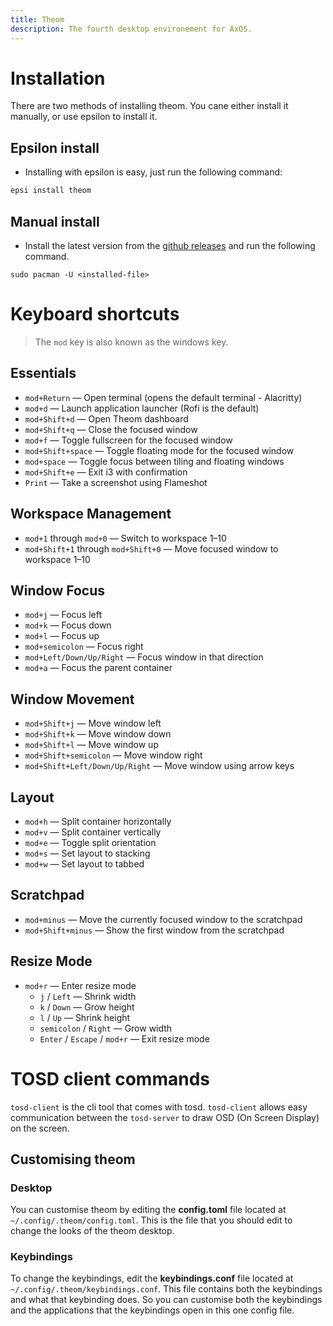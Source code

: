 ```yaml
---
title: Theom
description: The fourth desktop environement for AxOS.
---
```


# Installation

There are two methods of installing theom. You cane either install it manually, or use epsilon to install it.

## Epsilon install

- Installing with epsilon is easy, just run the following command:

```bash
epsi install theom
```

## Manual install

- Install the latest version from the [github releases](https://github.com/AxOS-project/Theom/releases) and run the following command.

```
sudo pacman -U <installed-file>
```

# Keyboard shortcuts

> The `mod` key is also known as the windows key.

## Essentials

- `mod+Return` — Open terminal (opens the default terminal - Alacritty)
- `mod+d` — Launch application launcher (Rofi is the default)
- `mod+Shift+d` — Open Theom dashboard
- `mod+Shift+q` — Close the focused window
- `mod+f` — Toggle fullscreen for the focused window
- `mod+Shift+space` — Toggle floating mode for the focused window
- `mod+space` — Toggle focus between tiling and floating windows
- `mod+Shift+e` — Exit i3 with confirmation
- `Print` — Take a screenshot using Flameshot

## Workspace Management

- `mod+1` through `mod+0` — Switch to workspace 1–10
- `mod+Shift+1` through `mod+Shift+0` — Move focused window to workspace 1–10

## Window Focus

- `mod+j` — Focus left
- `mod+k` — Focus down
- `mod+l` — Focus up
- `mod+semicolon` — Focus right
- `mod+Left/Down/Up/Right` — Focus window in that direction
- `mod+a` — Focus the parent container

## Window Movement

- `mod+Shift+j` — Move window left
- `mod+Shift+k` — Move window down
- `mod+Shift+l` — Move window up
- `mod+Shift+semicolon` — Move window right
- `mod+Shift+Left/Down/Up/Right` — Move window using arrow keys

## Layout

- `mod+h` — Split container horizontally
- `mod+v` — Split container vertically
- `mod+e` — Toggle split orientation
- `mod+s` — Set layout to stacking
- `mod+w` — Set layout to tabbed

## Scratchpad

- `mod+minus` — Move the currently focused window to the scratchpad
- `mod+Shift+minus` — Show the first window from the scratchpad

## Resize Mode

- `mod+r` — Enter resize mode
  - `j` / `Left` — Shrink width
  - `k` / `Down` — Grow height
  - `l` / `Up` — Shrink height
  - `semicolon` / `Right` — Grow width
  - `Enter` / `Escape` / `mod+r` — Exit resize mode

# TOSD client commands

`tosd-client` is the cli tool that comes with tosd. `tosd-client` allows easy communication between the `tosd-server` to draw OSD (On Screen Display) on the screen.

## Customising theom

### Desktop

You can customise theom by editing the **config.toml** file located at `~/.config/.theom/config.toml`. This is the file that you should edit to change the looks of the theom desktop.

### Keybindings

To change the keybindings, edit the **keybindings.conf** file located at `~/.config/.theom/keybindings.conf`. This file contains both the keybindings and what that keybinding does. So you can customise both the keybindings and the applications that the keybindings open in this one config file.
